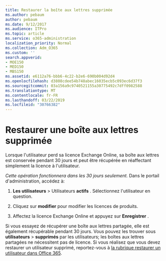 ```yaml
---
title: Restaurer la boîte aux lettres supprimée
ms.author: pebaum
author: pebaum
ms.date: 9/12/2017
ms.audience: ITPro
ms.topic: article
ms.service: o365-administration
localization_priority: Normal
ms.collection: Adm_O365
ms.custom: ''
search.appverid:
- MOE150
- MED150
- MBS150
ms.assetid: e6112a76-bbb6-4c22-b2e6-690b004d92d4
ms.openlocfilehash: d3808cdee54b748abec16035ecb5c093ec6d37f3
ms.sourcegitcommit: 03a156a9c9740521155a30775492c7dff0982588
ms.translationtype: MT
ms.contentlocale: fr-FR
ms.lasthandoff: 03/22/2019
ms.locfileid: "30766382"
---
```

# <a name="restore-a-deleted-mailbox"></a>Restaurer une boîte aux lettres supprimée

Lorsque l'utilisateur perd sa licence Exchange Online, sa boîte aux lettres est conservée pendant 30 jours et peut être récupérée en réaffectant simplement la licence à l'utilisateur.
  
 *Cette opération fonctionnera dans les 30 jours seulement.*  Dans le portail d'administration, accédez à: 
  
1. **Les utilisateurs** \> Utilisateurs **actifs** . Sélectionnez l'utilisateur en question. 
    
2. Cliquez sur **modifier** pour modifier les licences de produits. 
    
3. Affectez la licence Exchange Online et appuyez sur **Enregistrer** .
    
Si vous essayez de récupérer une boîte aux lettres partagée, elle est également récupérable pendant 30 jours. Vous pouvez les trouver sous **utilisateurs** \> **supprimés** par les utilisateurs; les boîtes aux lettres partagées ne nécessitent pas de licence. Si vous réalisez que vous devez restaurer un utilisateur supprimé, reportez-vous à [la rubrique restaurer un utilisateur dans Office 365](https://docs.microsoft.com/en-us/office365/admin/add-users/restore-user).
  


